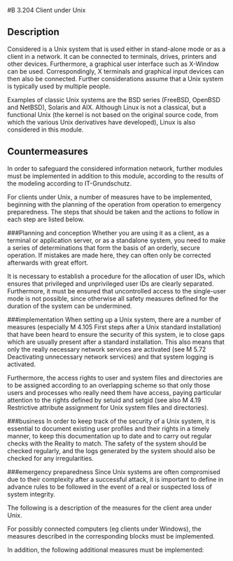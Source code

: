 #B 3.204 Client under Unix
## Description 
Considered is a Unix system that is used either in stand-alone mode or as a client in a network. It can be connected to terminals, drives, printers and other devices. Furthermore, a graphical user interface such as X-Window can be used. Correspondingly, X terminals and graphical input devices can then also be connected. Further considerations assume that a Unix system is typically used by multiple people.

Examples of classic Unix systems are the BSD series (FreeBSD, OpenBSD and NetBSD), Solaris and AIX. Although Linux is not a classical, but a functional Unix (the kernel is not based on the original source code, from which the various Unix derivatives have developed), Linux is also considered in this module.



## Countermeasures 
In order to safeguard the considered information network, further modules must be implemented in addition to this module, according to the results of the modeling according to IT-Grundschutz.

For clients under Unix, a number of measures have to be implemented, beginning with the planning of the operation from operation to emergency preparedness. The steps that should be taken and the actions to follow in each step are listed below.



###Planning and conception
Whether you are using it as a client, as a terminal or application server, or as a standalone system, you need to make a series of determinations that form the basis of an orderly, secure operation. If mistakes are made here, they can often only be corrected afterwards with great effort.

It is necessary to establish a procedure for the allocation of user IDs, which ensures that privileged and unprivileged user IDs are clearly separated. Furthermore, it must be ensured that uncontrolled access to the single-user mode is not possible, since otherwise all safety measures defined for the duration of the system can be undermined.



###implementation
When setting up a Unix system, there are a number of measures (especially M 4.105 First steps after a Unix standard installation) that have been heard to ensure the security of this system, ie to close gaps which are usually present after a standard installation. This also means that only the really necessary network services are activated (see M 5.72 Deactivating unnecessary network services) and that system logging is activated.

Furthermore, the access rights to user and system files and directories are to be assigned according to an overlapping scheme so that only those users and processes who really need them have access, paying particular attention to the rights defined by setuid and setgid (see also M 4.19 Restrictive attribute assignment for Unix system files and directories).



###business
In order to keep track of the security of a Unix system, it is essential to document existing user profiles and their rights in a timely manner, to keep this documentation up to date and to carry out regular checks with the Reality to match. The safety of the system should be checked regularly, and the logs generated by the system should also be checked for any irregularities.



###emergency preparedness
Since Unix systems are often compromised due to their complexity after a successful attack, it is important to define in advance rules to be followed in the event of a real or suspected loss of system integrity.

The following is a description of the measures for the client area under Unix.

For possibly connected computers (eg clients under Windows), the measures described in the corresponding blocks must be implemented.

In addition, the following additional measures must be implemented:



